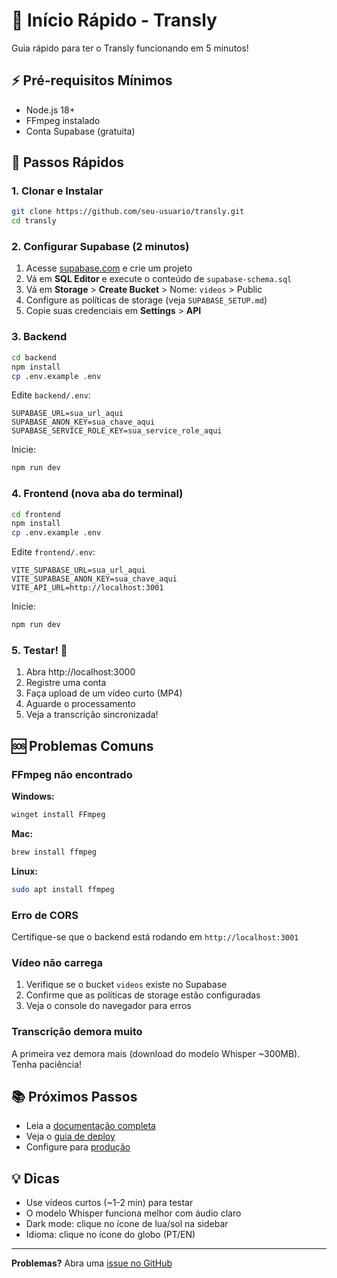 # 🚀 Início Rápido - Transly

Guia rápido para ter o Transly funcionando em 5 minutos!

## ⚡ Pré-requisitos Mínimos

- Node.js 18+
- FFmpeg instalado
- Conta Supabase (gratuita)

## 📝 Passos Rápidos

### 1. Clonar e Instalar

```bash
git clone https://github.com/seu-usuario/transly.git
cd transly
```

### 2. Configurar Supabase (2 minutos)

1. Acesse [supabase.com](https://supabase.com) e crie um projeto
2. Vá em **SQL Editor** e execute o conteúdo de `supabase-schema.sql`
3. Vá em **Storage** > **Create Bucket** > Nome: `videos` > Public
4. Configure as políticas de storage (veja `SUPABASE_SETUP.md`)
5. Copie suas credenciais em **Settings** > **API**

### 3. Backend

```bash
cd backend
npm install
cp .env.example .env
```

Edite `backend/.env`:

```env
SUPABASE_URL=sua_url_aqui
SUPABASE_ANON_KEY=sua_chave_aqui
SUPABASE_SERVICE_ROLE_KEY=sua_service_role_aqui
```

Inicie:

```bash
npm run dev
```

### 4. Frontend (nova aba do terminal)

```bash
cd frontend
npm install
cp .env.example .env
```

Edite `frontend/.env`:

```env
VITE_SUPABASE_URL=sua_url_aqui
VITE_SUPABASE_ANON_KEY=sua_chave_aqui
VITE_API_URL=http://localhost:3001
```

Inicie:

```bash
npm run dev
```

### 5. Testar! 🎉

1. Abra http://localhost:3000
2. Registre uma conta
3. Faça upload de um vídeo curto (MP4)
4. Aguarde o processamento
5. Veja a transcrição sincronizada!

## 🆘 Problemas Comuns

### FFmpeg não encontrado

**Windows:**

```powershell
winget install FFmpeg
```

**Mac:**

```bash
brew install ffmpeg
```

**Linux:**

```bash
sudo apt install ffmpeg
```

### Erro de CORS

Certifique-se que o backend está rodando em `http://localhost:3001`

### Vídeo não carrega

1. Verifique se o bucket `videos` existe no Supabase
2. Confirme que as políticas de storage estão configuradas
3. Veja o console do navegador para erros

### Transcrição demora muito

A primeira vez demora mais (download do modelo Whisper ~300MB). Tenha paciência!

## 📚 Próximos Passos

- Leia a [documentação completa](./INSTALLATION.md)
- Veja o [guia de deploy](./DEPLOYMENT.md)
- Configure para [produção](./SUPABASE_SETUP.md)

## 💡 Dicas

- Use vídeos curtos (~1-2 min) para testar
- O modelo Whisper funciona melhor com áudio claro
- Dark mode: clique no ícone de lua/sol na sidebar
- Idioma: clique no ícone do globo (PT/EN)

---

**Problemas?** Abra uma [issue no GitHub](https://github.com/seu-usuario/transly/issues)

